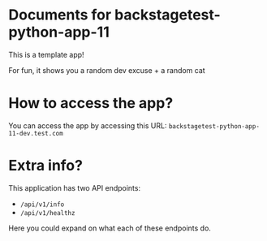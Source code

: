 # Documents for backstagetest-python-app-11

This is a template app!

For fun, it shows you a random dev excuse + a random cat

# How to access the app?

You can access the app by accessing this URL: `backstagetest-python-app-11-dev.test.com` 

# Extra info?

This application has two API endpoints:

- `/api/v1/info`
- `/api/v1/healthz`

Here you could expand on what each of these endpoints do.


